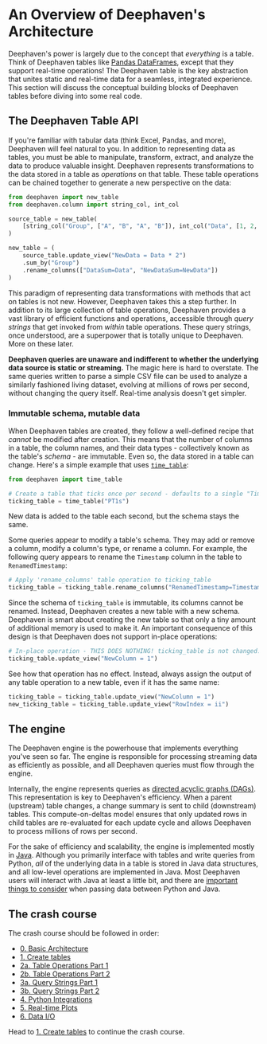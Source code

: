 # An Overview of Deephaven's Architecture

Deephaven's power is largely due to the concept that _everything_ is a table. Think of Deephaven tables like [Pandas DataFrames](https://pandas.pydata.org/pandas-docs/stable/user_guide/dsintro.html#dataframe), except that they support real-time operations! The Deephaven table is the key abstraction that unites static and real-time data for a seamless, integrated experience. This section will discuss the conceptual building blocks of Deephaven tables before diving into some real code.

## The Deephaven Table API

If you're familiar with tabular data (think Excel, Pandas, and more), Deephaven will feel natural to you. In addition to representing data as tables, you must be able to manipulate, transform, extract, and analyze the data to produce valuable insight. Deephaven represents transformations to the data stored in a table as _operations_ on that table. These table operations can be chained together to generate a new perspective on the data:

```python
from deephaven import new_table
from deephaven.column import string_col, int_col

source_table = new_table(
    [string_col("Group", ["A", "B", "A", "B"]), int_col("Data", [1, 2, 3, 4])]
)

new_table = (
    source_table.update_view("NewData = Data * 2")
    .sum_by("Group")
    .rename_columns(["DataSum=Data", "NewDataSum=NewData"])
)
```

This paradigm of representing data transformations with methods that act on tables is not new. However, Deephaven takes this a step further. In addition to its large collection of table operations, Deephaven provides a vast library of efficient functions and operations, accessible through _query strings_ that get invoked from _within_ table operations. These query strings, once understood, are a superpower that is totally unique to Deephaven. More on these later.

**Deephaven queries are unaware and indifferent to whether the underlying data source is static or streaming.** The magic here is hard to overstate. The same queries written to parse a simple CSV file can be used to analyze a similarly fashioned living dataset, evolving at millions of rows per second, without changing the query itself. Real-time analysis doesn't get simpler.

### Immutable schema, mutable data

When Deephaven tables are created, they follow a well-defined recipe that _cannot_ be modified after creation. This means that the number of columns in a table, the column names, and their data types - collectively known as the table's _schema_ - are immutable. Even so, the data stored in a table can change. Here's a simple example that uses [`time_table`](https://deephaven.io/core/docs/reference/table-operations/create/timeTable/):

```python
from deephaven import time_table

# Create a table that ticks once per second - defaults to a single "Timestamp" column
ticking_table = time_table("PT1s")
```

New data is added to the table each second, but the schema stays the same.

Some queries appear to modify a table's schema. They may add or remove a column, modify a column's type, or rename a column. For example, the following query appears to rename the `Timestamp` column in the table to `RenamedTimestamp`:

```python
# Apply 'rename_columns' table operation to ticking_table
ticking_table = ticking_table.rename_columns("RenamedTimestamp=Timestamp")
```

Since the schema of `ticking_table` is immutable, its columns cannot be renamed. Instead, Deephaven creates a new table with a new schema. Deephaven is smart about creating the new table so that only a tiny amount of additional memory is used to make it. An important consequence of this design is that Deephaven does not support in-place operations:

```python
# In-place operation - THIS DOES NOTHING! ticking_table is not changed.
ticking_table.update_view("NewColumn = 1")
```

See how that operation has no effect. Instead, always assign the output of any table operation to a new table, even if it has the same name:

```python
ticking_table = ticking_table.update_view("NewColumn = 1")
new_ticking_table = ticking_table.update_view("RowIndex = ii")
```

## The engine

The Deephaven engine is the powerhouse that implements everything you've seen so far. The engine is responsible for processing streaming data as efficiently as possible, and all Deephaven queries must flow through the engine.

Internally, the engine represents queries as [directed acyclic graphs (DAGs)](https://deephaven.io/core/docs/conceptual/dag/). This representation is key to Deephaven's efficiency. When a parent (upstream) table changes, a change summary is sent to child (downstream) tables. This compute-on-deltas model ensures that only updated rows in child tables are re-evaluated for each update cycle and allows Deephaven to process millions of rows per second.

For the sake of efficiency and scalability, the engine is implemented mostly in [Java](<https://en.wikipedia.org/wiki/Java_(programming_language)>). Although you primarily interface with tables and write queries from Python, _all_ of the underlying data in a table is stored in Java data structures, and all low-level operations are implemented in Java. Most Deephaven users will interact with Java at least a little bit, and there are [important things to consider](https://deephaven.io/core/docs/conceptual/python-java-boundary/) when passing data between Python and Java.

## The crash course

The crash course should be followed in order:

- [0. Basic Architecture](./0.%20Basic%20Architecture.md)
- [1. Create tables](./1.%20Create%20Tables.md)
- [2a. Table Operations Part 1](./2a.%20Table%20Operations%20part%201.md)
- [2b. Table Operations Part 2](./2b.%20Table%20Operations%20part%202.md)
- [3a. Query Strings Part 1](./3a.%20Query%20Strings%20part%201.md)
- [3b. Query Strings Part 2](./3b.%20Query%20Strings%20part%202.md)
- [4. Python Integrations](./4.%20Python%20Integrations.md)
- [5. Real-time Plots](./5.%20Real-Time%20Plots.md)
- [6. Data I/O](./6.%20Import%20and%20Export%20Data.md)

Head to [1. Create tables](./1.%20Create%20Tables.md) to continue the crash course.
